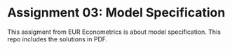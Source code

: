 # Assignment 03: Model Specification

This assigment from EUR Econometrics is about model specification. This repo includes the solutions in PDF.
